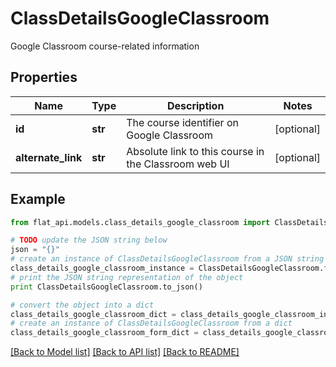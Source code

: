 # ClassDetailsGoogleClassroom

Google Classroom course-related information

## Properties

Name | Type | Description | Notes
------------ | ------------- | ------------- | -------------
**id** | **str** | The course identifier on Google Classroom | [optional] 
**alternate_link** | **str** | Absolute link to this course in the Classroom web UI | [optional] 

## Example

```python
from flat_api.models.class_details_google_classroom import ClassDetailsGoogleClassroom

# TODO update the JSON string below
json = "{}"
# create an instance of ClassDetailsGoogleClassroom from a JSON string
class_details_google_classroom_instance = ClassDetailsGoogleClassroom.from_json(json)
# print the JSON string representation of the object
print ClassDetailsGoogleClassroom.to_json()

# convert the object into a dict
class_details_google_classroom_dict = class_details_google_classroom_instance.to_dict()
# create an instance of ClassDetailsGoogleClassroom from a dict
class_details_google_classroom_form_dict = class_details_google_classroom.from_dict(class_details_google_classroom_dict)
```
[[Back to Model list]](../README.md#documentation-for-models) [[Back to API list]](../README.md#documentation-for-api-endpoints) [[Back to README]](../README.md)


